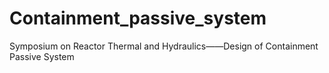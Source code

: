 # Containment_passive_system
Symposium on Reactor Thermal and Hydraulics——Design of Containment Passive System

